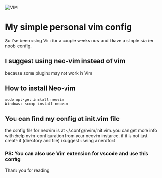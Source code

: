![VIM](https://dnp4pehkvoo6n.cloudfront.net/43c5af597bd5c1a64eb1829f011c208f/as/Ultimate%20Vimrc.svg)

# My simple personal vim config

So i've been using Vim for a couple weeks now and i have a simple starter noobi config.

## I suggest using neo-vim instead of vim


because some plugins may not work in Vim


## How to install Neo-vim


	sudo apt-get install neovim
    Windows: scoop install neovim
	
## You can find my config at init.vim file
the config file for neovim is at ~/.config/nvim/init.vim. you can get more info with :help nvim-configuration from your neovim instance.
if it is not just create it (directory and file)
i suggest useing a nerdfont
### PS: You can also use Vim extension for vscode and use this config

Thank you for reading

